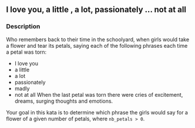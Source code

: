 ## I love you, a little , a lot, passionately ... not at all

### Description

Who remembers back to their time in the schoolyard, when girls would take a flower and tear its petals, saying each of the following phrases each time a petal was torn:

* I love you
* a little
* a lot
* passionately
* madly
* not at all
When the last petal was torn there were cries of excitement, dreams, surging thoughts and emotions.

Your goal in this kata is to determine which phrase the girls would say for a flower of a given number of petals, where `nb_petals > 0`.
